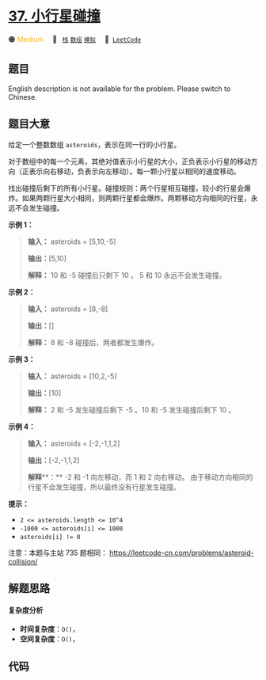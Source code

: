 # [37. 小行星碰撞](https://leetcode.cn/problems/XagZNi)

🟠 <font color=#ffb800>Medium</font>&emsp; 🔖&ensp; [`栈`](/tag/stack.md) [`数组`](/tag/array.md) [`模拟`](/tag/simulation.md)&emsp; 🔗&ensp;[`LeetCode`](https://leetcode.cn/problems/XagZNi)

## 题目

English description is not available for the problem. Please switch to
Chinese.


## 题目大意

给定一个整数数组 `asteroids`，表示在同一行的小行星。

对于数组中的每一个元素，其绝对值表示小行星的大小，正负表示小行星的移动方向（正表示向右移动，负表示向左移动）。每一颗小行星以相同的速度移动。

找出碰撞后剩下的所有小行星。碰撞规则：两个行星相互碰撞，较小的行星会爆炸。如果两颗行星大小相同，则两颗行星都会爆炸。两颗移动方向相同的行星，永远不会发生碰撞。



**示例 1：**

> 
> 
> 
> 
> 
> **输入：** asteroids = [5,10,-5]
> 
> **输出：**[5,10]
> 
> **解释：** 10 和 -5 碰撞后只剩下 10 。 5 和 10 永远不会发生碰撞。

**示例 2：**

> 
> 
> 
> 
> 
> **输入：** asteroids = [8,-8]
> 
> **输出：**[]
> 
> **解释：** 8 和 -8 碰撞后，两者都发生爆炸。

**示例 3：**

> 
> 
> 
> 
> 
> **输入：** asteroids = [10,2,-5]
> 
> **输出：**[10]
> 
> **解释：** 2 和 -5 发生碰撞后剩下 -5 。10 和 -5 发生碰撞后剩下 10 。

**示例 4：**

> 
> 
> 
> 
> 
> **输入：** asteroids = [-2,-1,1,2]
> 
> **输出：**[-2,-1,1,2]
> 
> **解释****：** -2 和 -1 向左移动，而 1 和 2 向右移动。 由于移动方向相同的行星不会发生碰撞，所以最终没有行星发生碰撞。 



**提示：**

  * `2 <= asteroids.length <= 10^4`
  * `-1000 <= asteroids[i] <= 1000`
  * `asteroids[i] != 0`



注意：本题与主站 735 题相同： <https://leetcode-cn.com/problems/asteroid-collision/>


## 解题思路

#### 复杂度分析

- **时间复杂度**：`O()`，
- **空间复杂度**：`O()`，

## 代码

```javascript

```